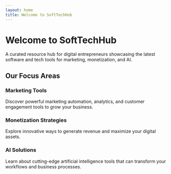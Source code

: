 ```yaml
---
layout: home
title: Welcome to SoftTechHub
---
```


# Welcome to SoftTechHub

A curated resource hub for digital entrepreneurs showcasing the latest software and tech tools for marketing, monetization, and AI.

## Our Focus Areas

### Marketing Tools
Discover powerful marketing automation, analytics, and customer engagement tools to grow your business.

### Monetization Strategies
Explore innovative ways to generate revenue and maximize your digital assets.

### AI Solutions
Learn about cutting-edge artificial intelligence tools that can transform your workflows and business processes.
